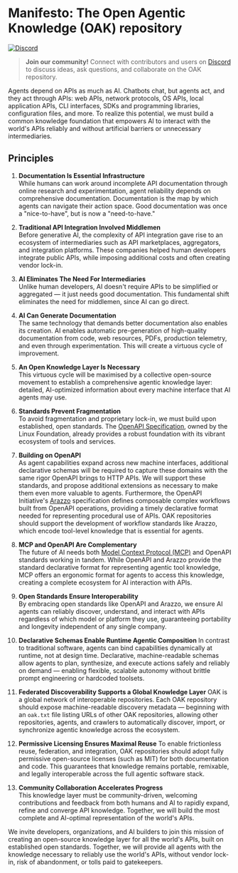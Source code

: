 # Manifesto: The Open Agentic Knowledge (OAK) repository

[![Discord](https://img.shields.io/badge/JOIN%20OUR%20DISCORD-COMMUNITY-7289DA?style=plastic&logo=discord&logoColor=white)](https://discord.gg/yrxmDZWMqB)

> **Join our community!** Connect with contributors and users on [Discord](https://discord.gg/yrxmDZWMqB) to discuss ideas, ask questions, and collaborate on the OAK repository.

Agents depend on APIs as much as AI. Chatbots chat, but agents act, and they act through APIs: web APIs, network protocols, OS APIs, local application APIs, CLI interfaces, SDKs and programming libraries, configuration files, and more. To realize this potential, we must build a common knowledge foundation that empowers AI to interact with the world's APIs reliably and without artificial barriers or unnecessary intermediaries.

## Principles

1. **Documentation Is Essential Infrastructure**  
   While humans can work around incomplete API documentation through online research and experimentation, agent reliability depends on comprehensive documentation. Documentation is the map by which agents can navigate their action space. Good documentation was once a "nice-to-have", but is now a "need-to-have."

2. **Traditional API Integration Involved Middlemen**  
   Before generative AI, the complexity of API integration gave rise to an ecosystem of intermediaries such as API marketplaces, aggregators, and integration platforms. These companies helped human developers integrate public APIs, while imposing additional costs and often creating vendor lock-in.

3. **AI Eliminates The Need For Intermediaries**  
   Unlike human developers, AI doesn't require APIs to be simplified or aggregated — it just needs good documentation. This fundamental shift eliminates the need for middlemen, since AI can go direct.

4. **AI Can Generate Documentation**  
   The same technology that demands better documentation also enables its creation. AI enables automatic pre-generation of high-quality documentation from code, web resources, PDFs, production telemetry, and even through experimentation. This will create a virtuous cycle of improvement.

5. **An Open Knowledge Layer Is Necessary**  
   This virtuous cycle will be maximised by a collective open-source movement to establish a comprehensive agentic knowledge layer: detailed, AI-optimized information about every machine interface that AI agents may use.

6. **Standards Prevent Fragmentation**  
   To avoid fragmentation and proprietary lock-in, we must build upon established, open standards. The [OpenAPI Specification](https://www.openapis.org/), owned by the Linux Foundation, already provides a robust foundation with its vibrant ecosystem of tools and services.

7. **Building on OpenAPI**  
   As agent capabilities expand across new machine interfaces, additional declarative schemas will be required to capture these domains with the same rigor OpenAPI brings to HTTP APIs. We will support these standards, and propose additional extensions as necessary to make them even more valuable to agents. Furthermore, the OpenAPI Initiative's [Arazzo](https://www.openapis.org/arazzo) specification defines composable complex workflows built from OpenAPI operations, providing a timely declarative format needed for representing procedural use of APIs. OAK repositories should support the development of workflow standards like Arazzo, which encode tool-level knowledge that is essential for agents.  

8. **MCP and OpenAPI Are Complementary**  
   The future of AI needs both [Model Context Protocol (MCP)](https://docs.anthropic.com/en/docs/agents-and-tools/mcp) and OpenAPI standards working in tandem. While OpenAPI and Arazzo provide the standard declarative format for representing agentic tool knowledge, MCP offers an ergonomic format for agents to access this knowledge, creating a complete ecosystem for AI interaction with APIs.

9. **Open Standards Ensure Interoperability**  
   By embracing open standards like OpenAPI and Arazzo, we ensure AI agents can reliably discover, understand, and interact with APIs regardless of which model or platform they use, guaranteeing portability and longevity independent of any single company.

10. **Declarative Schemas Enable Runtime Agentic Composition**
   In contrast to traditional software, agents can bind capabilities dynamically at runtime, not at design time. Declarative, machine-readable schemas allow agents to plan, synthesize, and execute actions safely and reliably on demand — enabling flexible, scalable autonomy without brittle prompt engineering or hardcoded toolsets.

11. **Federated Discoverability Supports a Global Knowledge Layer**
   OAK is a global network of interoperable repositories. Each OAK repository should expose machine-readable discovery metadata — beginning with an `oak.txt` file listing URLs of other OAK repositories, allowing other repositories, agents, and crawlers to automatically discover, import, or synchronize agentic knowledge across the ecosystem.

12. **Permissive Licensing Ensures Maximal Reuse**
   To enable frictionless reuse, federation, and integration, OAK repositories should adopt fully permissive open-source licenses (such as MIT) for both documentation and code. This guarantees that knowledge remains portable, remixable, and legally interoperable across the full agentic software stack.

13. **Community Collaboration Accelerates Progress**  
    This knowledge layer must be community-driven, welcoming contributions and feedback from both humans and AI to rapidly expand, refine and converge API knowledge. Together, we will build the most complete and AI-optimal representation of the world's APIs.

We invite developers, organizations, and AI builders to join this mission of creating an open-source knowledge layer for all the world's APIs, built on established open standards. Together, we will provide all agents with the knowledge necessary to reliably use the world's APIs, without vendor lock-in, risk of abandonment, or tolls paid to gatekeepers.

